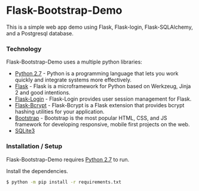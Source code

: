 # Flask-Bootstrap-Demo
This is a simple web app demo using Flask, Flask-login, Flask-SQLAlchemy, and a Postgresql database. 

### Technology

Flask-Bootstrap-Demo uses a multiple python libraries:
* [Python 2.7](https://www.python.org/) - Python is a programming language that lets you work quickly and integrate systems more effectively.
* [Flask](http://flask.pocoo.org/) - Flask is a microframework for Python based on Werkzeug, Jinja 2 and good intentions.
* [Flask-Login](https://flask-login.readthedocs.io/en/latest/) - Flask-Login provides user session management for Flask.
* [Flask-Bcrypt](https://flask-bcrypt.readthedocs.io/en/latest/) - Flask-Bcrypt is a Flask extension that provides bcrypt hashing utilities for your application.
* [Bootstrap](http://getbootstrap.com/) - Bootstrap is the most popular HTML, CSS, and JS framework for developing responsive, mobile first projects on the web.
* [SQLite3](https://docs.python.org/2/library/sqlite3.html)

### Installation / Setup

Flask-Bootstrap-Demo requires [Python 2.7](https://www.python.org/) to run.

Install the dependencies.
  ```sh
$ python -m pip install -r requirements.txt
```
